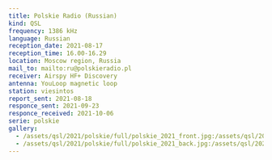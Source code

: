 ```yaml
---
title: Polskie Radio (Russian)
kind: QSL
frequency: 1386 kHz
language: Russian
reception_date: 2021-08-17
reception_time: 16.00-16.29
location: Moscow region, Russia
mail_to: mailto:ru@polskieradio.pl
receiver: Airspy HF+ Discovery
antenna: YouLoop magnetic loop
station: viesintos
report_sent: 2021-08-18
responce_sent: 2021-09-23
responce_received: 2021-10-06
serie: polskie
gallery:
  - /assets/qsl/2021/polskie/full/polskie_2021_front.jpg:/assets/qsl/2021/polskie/small/polskie_2021_front.jpg
  - /assets/qsl/2021/polskie/full/polskie_2021_back.jpg:/assets/qsl/2021/polskie/small/polskie_2021_back.jpg
---
```

